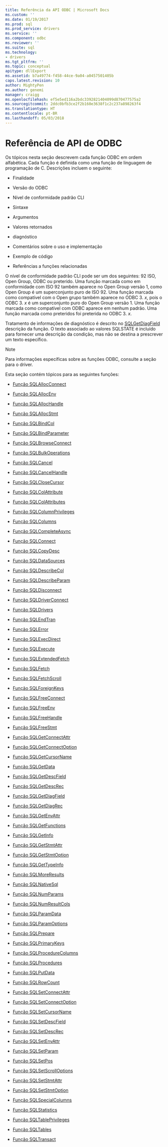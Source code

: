 ```yaml
---
title: Referência da API ODBC | Microsoft Docs
ms.custom: ''
ms.date: 01/19/2017
ms.prod: sql
ms.prod_service: drivers
ms.service: ''
ms.component: odbc
ms.reviewer: ''
ms.suite: sql
ms.technology:
- drivers
ms.tgt_pltfrm: ''
ms.topic: conceptual
apitype: dllExport
ms.assetid: b7a49774-f458-44ce-9a04-a0457501405b
caps.latest.revision: 10
author: MightyPen
ms.author: genemi
manager: craigg
ms.openlocfilehash: ef5e5ed116a2bdc3392821404099d870477575a2
ms.sourcegitcommit: 2ddc0bfb3ce2f2b160e3638f1c2c237a898263f4
ms.translationtype: HT
ms.contentlocale: pt-BR
ms.lasthandoff: 05/03/2018
---
```

# <a name="odbc-api-reference"></a>Referência de API de ODBC
Os tópicos nesta seção descrevem cada função ODBC em ordem alfabética. Cada função é definida como uma função de linguagem de programação de C. Descrições incluem o seguinte:  
  
-   Finalidade  
  
-   Versão do ODBC  
  
-   Nível de conformidade padrão CLI  
  
-   Sintaxe  
  
-   Argumentos  
  
-   Valores retornados  
  
-   diagnóstico  
  
-   Comentários sobre o uso e implementação  
  
-   Exemplo de código  
  
-   Referências a funções relacionadas  
  
 O nível de conformidade padrão CLI pode ser um dos seguintes: 92 ISO, Open Group, ODBC ou preterido. Uma função marcada como em conformidade com ISO 92 também aparece no Open Group versão 1, como Open Group é um superconjunto puro de ISO 92. Uma função marcada como compatível com o Open grupo também aparece no ODBC 3. *x*, pois o ODBC 3. *x* é um superconjunto puro do Open Group versão 1. Uma função marcada como compatível com ODBC aparece em nenhum padrão. Uma função marcada como preteridos foi preterida no ODBC 3. *x*.  
  
 Tratamento de informações de diagnóstico é descrito no [SQLGetDiagField](../../../odbc/reference/syntax/sqlgetdiagfield-function.md) descrição da função. O texto associado ao valores SQLSTATE é incluído para fornecer uma descrição da condição, mas não se destina a prescrever um texto específico.  
  
> [!NOTE]  
>  Para informações específicas sobre as funções ODBC, consulte a seção para o driver.  
  
 Esta seção contém tópicos para as seguintes funções:  
  
-   [Função SQLAllocConnect](../../../odbc/reference/syntax/sqlallocconnect-function.md)  
  
-   [Função SQLAllocEnv](../../../odbc/reference/syntax/sqlallocenv-function.md)  
  
-   [Função SQLAllocHandle](../../../odbc/reference/syntax/sqlallochandle-function.md)  
  
-   [Função SQLAllocStmt](../../../odbc/reference/syntax/sqlallocstmt-function.md)  
  
-   [Função SQLBindCol](../../../odbc/reference/syntax/sqlbindcol-function.md)  
  
-   [Função SQLBindParameter](../../../odbc/reference/syntax/sqlbindparameter-function.md)  
  
-   [Função SQLBrowseConnect](../../../odbc/reference/syntax/sqlbrowseconnect-function.md)  
  
-   [Função SQLBulkOperations](../../../odbc/reference/syntax/sqlbulkoperations-function.md)  
  
-   [Função SQLCancel](../../../odbc/reference/syntax/sqlcancel-function.md)  
  
-   [Função SQLCancelHandle](../../../odbc/reference/syntax/sqlcancelhandle-function.md)  
  
-   [Função SQLCloseCursor](../../../odbc/reference/syntax/sqlclosecursor-function.md)  
  
-   [Função SQLColAttribute](../../../odbc/reference/syntax/sqlcolattribute-function.md)  
  
-   [Função SQLColAttributes](../../../odbc/reference/syntax/sqlcolattributes-function.md)  
  
-   [Função SQLColumnPrivileges](../../../odbc/reference/syntax/sqlcolumnprivileges-function.md)  
  
-   [Função SQLColumns](../../../odbc/reference/syntax/sqlcolumns-function.md)  
  
-   [Função SQLCompleteAsync](../../../odbc/reference/syntax/sqlcompleteasync-function.md)  
  
-   [Função SQLConnect](../../../odbc/reference/syntax/sqlconnect-function.md)  
  
-   [Função SQLCopyDesc](../../../odbc/reference/syntax/sqlcopydesc-function.md)  
  
-   [Função SQLDataSources](../../../odbc/reference/syntax/sqldatasources-function.md)  
  
-   [Função SQLDescribeCol](../../../odbc/reference/syntax/sqldescribecol-function.md)  
  
-   [Função SQLDescribeParam](../../../odbc/reference/syntax/sqldescribeparam-function.md)  
  
-   [Função SQLDisconnect](../../../odbc/reference/syntax/sqldisconnect-function.md)  
  
-   [Função SQLDriverConnect](../../../odbc/reference/syntax/sqldriverconnect-function.md)  
  
-   [Função SQLDrivers](../../../odbc/reference/syntax/sqldrivers-function.md)  
  
-   [Função SQLEndTran](../../../odbc/reference/syntax/sqlendtran-function.md)  
  
-   [Função SQLError](../../../odbc/reference/syntax/sqlerror-function.md)  
  
-   [Função SQLExecDirect](../../../odbc/reference/syntax/sqlexecdirect-function.md)  
  
-   [Função SQLExecute](../../../odbc/reference/syntax/sqlexecute-function.md)  
  
-   [Função SQLExtendedFetch](../../../odbc/reference/syntax/sqlextendedfetch-function.md)  
  
-   [Função SQLFetch](../../../odbc/reference/syntax/sqlfetch-function.md)  
  
-   [Função SQLFetchScroll](../../../odbc/reference/syntax/sqlfetchscroll-function.md)  
  
-   [Função SQLForeignKeys](../../../odbc/reference/syntax/sqlforeignkeys-function.md)  
  
-   [Função SQLFreeConnect](../../../odbc/reference/syntax/sqlfreeconnect-function.md)  
  
-   [Função SQLFreeEnv](../../../odbc/reference/syntax/sqlfreeenv-function.md)  
  
-   [Função SQLFreeHandle](../../../odbc/reference/syntax/sqlfreehandle-function.md)  
  
-   [Função SQLFreeStmt](../../../odbc/reference/syntax/sqlfreestmt-function.md)  
  
-   [Função SQLGetConnectAttr](../../../odbc/reference/syntax/sqlgetconnectattr-function.md)  
  
-   [Função SQLGetConnectOption](../../../odbc/reference/syntax/sqlgetconnectoption-function.md)  
  
-   [Função SQLGetCursorName](../../../odbc/reference/syntax/sqlgetcursorname-function.md)  
  
-   [Função SQLGetData](../../../odbc/reference/syntax/sqlgetdata-function.md)  
  
-   [Função SQLGetDescField](../../../odbc/reference/syntax/sqlgetdescfield-function.md)  
  
-   [Função SQLGetDescRec](../../../odbc/reference/syntax/sqlgetdescrec-function.md)  
  
-   [Função SQLGetDiagField](../../../odbc/reference/syntax/sqlgetdiagfield-function.md)  
  
-   [Função SQLGetDiagRec](../../../odbc/reference/syntax/sqlgetdiagrec-function.md)  
  
-   [Função SQLGetEnvAttr](../../../odbc/reference/syntax/sqlgetenvattr-function.md)  
  
-   [Função SQLGetFunctions](../../../odbc/reference/syntax/sqlgetfunctions-function.md)  
  
-   [Função SQLGetInfo](../../../odbc/reference/syntax/sqlgetinfo-function.md)  
  
-   [Função SQLGetStmtAttr](../../../odbc/reference/syntax/sqlgetstmtattr-function.md)  
  
-   [Função SQLGetStmtOption](../../../odbc/reference/syntax/sqlgetstmtoption-function.md)  
  
-   [Função SQLGetTypeInfo](../../../odbc/reference/syntax/sqlgettypeinfo-function.md)  
  
-   [Função SQLMoreResults](../../../odbc/reference/syntax/sqlmoreresults-function.md)  
  
-   [Função SQLNativeSql](../../../odbc/reference/syntax/sqlnativesql-function.md)  
  
-   [Função SQLNumParams](../../../odbc/reference/syntax/sqlnumparams-function.md)  
  
-   [Função SQLNumResultCols](../../../odbc/reference/syntax/sqlnumresultcols-function.md)  
  
-   [Função SQLParamData](../../../odbc/reference/syntax/sqlparamdata-function.md)  
  
-   [Função SQLParamOptions](../../../odbc/reference/syntax/sqlparamoptions-function.md)  
  
-   [Função SQLPrepare](../../../odbc/reference/syntax/sqlprepare-function.md)  
  
-   [Função SQLPrimaryKeys](../../../odbc/reference/syntax/sqlprimarykeys-function.md)  
  
-   [Função SQLProcedureColumns](../../../odbc/reference/syntax/sqlprocedurecolumns-function.md)  
  
-   [Função SQLProcedures](../../../odbc/reference/syntax/sqlprocedures-function.md)  
  
-   [Função SQLPutData](../../../odbc/reference/syntax/sqlputdata-function.md)  
  
-   [Função SQLRowCount](../../../odbc/reference/syntax/sqlrowcount-function.md)  
  
-   [Função SQLSetConnectAttr](../../../odbc/reference/syntax/sqlsetconnectattr-function.md)  
  
-   [Função SQLSetConnectOption](../../../odbc/reference/syntax/sqlsetconnectoption-function.md)  
  
-   [Função SQLSetCursorName](../../../odbc/reference/syntax/sqlsetcursorname-function.md)  
  
-   [Função SQLSetDescField](../../../odbc/reference/syntax/sqlsetdescfield-function.md)  
  
-   [Função SQLSetDescRec](../../../odbc/reference/syntax/sqlsetdescrec-function.md)  
  
-   [Função SQLSetEnvAttr](../../../odbc/reference/syntax/sqlsetenvattr-function.md)  
  
-   [Função SQLSetParam](../../../odbc/reference/syntax/sqlsetparam-function.md)  
  
-   [Função SQLSetPos](../../../odbc/reference/syntax/sqlsetpos-function.md)  
  
-   [Função SQLSetScrollOptions](../../../odbc/reference/syntax/sqlsetscrolloptions-function.md)  
  
-   [Função SQLSetStmtAttr](../../../odbc/reference/syntax/sqlsetstmtattr-function.md)  
  
-   [Função SQLSetStmtOption](../../../odbc/reference/syntax/sqlsetstmtoption-function.md)  
  
-   [Função SQLSpecialColumns](../../../odbc/reference/syntax/sqlspecialcolumns-function.md)  
  
-   [Função SQLStatistics](../../../odbc/reference/syntax/sqlstatistics-function.md)  
  
-   [Função SQLTablePrivileges](../../../odbc/reference/syntax/sqltableprivileges-function.md)  
  
-   [Função SQLTables](../../../odbc/reference/syntax/sqltables-function.md)  
  
-   [Função SQLTransact](../../../odbc/reference/syntax/sqltransact-function.md)
